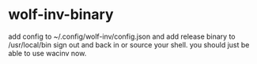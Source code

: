 # wolf-inv-binary

add config to ~/.config/wolf-inv/config.json
and add release binary to /usr/local/bin
sign out and back in or source your shell. 
you should just be able to use wacinv now. 
